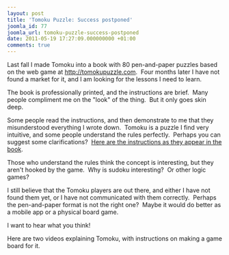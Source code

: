 ```yaml
---
layout: post
title: 'Tomoku Puzzle: Success postponed'
joomla_id: 77
joomla_url: tomoku-puzzle-success-postponed
date: 2011-05-19 17:27:09.000000000 +01:00
comments: true
---
```

<p>Last fall I made Tomoku into a book with 80 pen-and-paper puzzles based on the web game at <a href="http://tomokupuzzle.com" title="Tomoku!">http://tomokupuzzle.com</a>.  Four months later I have not found a market for it, and I am looking for the lessons I need to learn.</p>
<p>The book is professionally printed, and the instructions are brief.  Many people compliment me on the "look" of the thing.  But it only goes skin deep.</p>
<p>Some people read the instructions, and then demonstrate to me that they misunderstood everything I wrote down.  Tomoku is a puzzle I find very intuitive, and some people understand the rules perfectly.  Perhaps you can suggest some clarifications?  <a href="images/pdf/TomokuInstructions.pdf" title="Tomoku Instructions">Here are the instructions as they appear in the book</a>.</p>
<p>Those who understand the rules think the concept is interesting, but they aren't hooked by the game.  Why is sudoku interesting?  Or other logic games?</p>
<p>I still believe that the Tomoku players are out there, and either I have not found them yet, or I have not communicated with them correctly.  Perhaps the pen-and-paper format is not the right one?  Maybe it would do better as a mobile app or a physical board game.</p>
<p>I want to hear what you think!</p>
<p>Here are two videos explaining Tomoku, with instructions on making a game board for it.</p>
<p>
<object width="560" height="349">
<param name="movie" value="http://www.youtube.com/v/w4gCAnfWgjs?fs=1&amp;hl=en_US&amp;rel=0" />
<param name="allowFullScreen" value="true" />
<param name="allowscriptaccess" value="always" /><embed type="application/x-shockwave-flash" width="560" height="349" src="http://www.youtube.com/v/w4gCAnfWgjs?fs=1&amp;hl=en_US&amp;rel=0" allowscriptaccess="always" allowfullscreen="true"></embed>
</object>
</p>
<p>
<object width="560" height="349">
<param name="movie" value="http://www.youtube.com/v/4og0l7Q4eK8?fs=1&amp;hl=en_US&amp;rel=0" />
<param name="allowFullScreen" value="true" />
<param name="allowscriptaccess" value="always" /><embed type="application/x-shockwave-flash" width="560" height="349" src="http://www.youtube.com/v/4og0l7Q4eK8?fs=1&amp;hl=en_US&amp;rel=0" allowscriptaccess="always" allowfullscreen="true"></embed>
</object>
</p>

